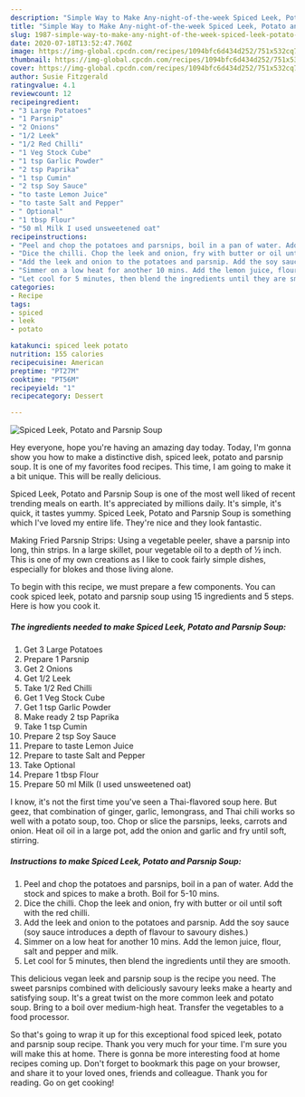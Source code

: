 ```yaml
---
description: "Simple Way to Make Any-night-of-the-week Spiced Leek, Potato and Parsnip Soup"
title: "Simple Way to Make Any-night-of-the-week Spiced Leek, Potato and Parsnip Soup"
slug: 1987-simple-way-to-make-any-night-of-the-week-spiced-leek-potato-and-parsnip-soup
date: 2020-07-18T13:52:47.760Z
image: https://img-global.cpcdn.com/recipes/1094bfc6d434d252/751x532cq70/spiced-leek-potato-and-parsnip-soup-recipe-main-photo.jpg
thumbnail: https://img-global.cpcdn.com/recipes/1094bfc6d434d252/751x532cq70/spiced-leek-potato-and-parsnip-soup-recipe-main-photo.jpg
cover: https://img-global.cpcdn.com/recipes/1094bfc6d434d252/751x532cq70/spiced-leek-potato-and-parsnip-soup-recipe-main-photo.jpg
author: Susie Fitzgerald
ratingvalue: 4.1
reviewcount: 12
recipeingredient:
- "3 Large Potatoes"
- "1 Parsnip"
- "2 Onions"
- "1/2 Leek"
- "1/2 Red Chilli"
- "1 Veg Stock Cube"
- "1 tsp Garlic Powder"
- "2 tsp Paprika"
- "1 tsp Cumin"
- "2 tsp Soy Sauce"
- "to taste Lemon Juice"
- "to taste Salt and Pepper"
- " Optional"
- "1 tbsp Flour"
- "50 ml Milk I used unsweetened oat"
recipeinstructions:
- "Peel and chop the potatoes and parsnips, boil in a pan of water. Add the stock and spices to make a broth. Boil for 5-10 mins."
- "Dice the chilli. Chop the leek and onion, fry with butter or oil until soft with the red chilli."
- "Add the leek and onion to the potatoes and parsnip. Add the soy sauce (soy sauce introduces a depth of flavour to savoury dishes.)"
- "Simmer on a low heat for another 10 mins. Add the lemon juice, flour, salt and pepper and milk."
- "Let cool for 5 minutes, then blend the ingredients until they are smooth."
categories:
- Recipe
tags:
- spiced
- leek
- potato

katakunci: spiced leek potato 
nutrition: 155 calories
recipecuisine: American
preptime: "PT27M"
cooktime: "PT56M"
recipeyield: "1"
recipecategory: Dessert

---
```



![Spiced Leek, Potato and Parsnip Soup](https://img-global.cpcdn.com/recipes/1094bfc6d434d252/751x532cq70/spiced-leek-potato-and-parsnip-soup-recipe-main-photo.jpg)

Hey everyone, hope you're having an amazing day today. Today, I'm gonna show you how to make a distinctive dish, spiced leek, potato and parsnip soup. It is one of my favorites food recipes. This time, I am going to make it a bit unique. This will be really delicious.

Spiced Leek, Potato and Parsnip Soup is one of the most well liked of recent trending meals on earth. It's appreciated by millions daily. It's simple, it's quick, it tastes yummy. Spiced Leek, Potato and Parsnip Soup is something which I've loved my entire life. They're nice and they look fantastic.

Making Fried Parsnip Strips: Using a vegetable peeler, shave a parsnip into long, thin strips. In a large skillet, pour vegetable oil to a depth of ½ inch. This is one of my own creations as I like to cook fairly simple dishes, especially for blokes and those living alone.


To begin with this recipe, we must prepare a few components. You can cook spiced leek, potato and parsnip soup using 15 ingredients and 5 steps. Here is how you cook it.

<!--inarticleads1-->

##### The ingredients needed to make Spiced Leek, Potato and Parsnip Soup:

1. Get 3 Large Potatoes
1. Prepare 1 Parsnip
1. Get 2 Onions
1. Get 1/2 Leek
1. Take 1/2 Red Chilli
1. Get 1 Veg Stock Cube
1. Get 1 tsp Garlic Powder
1. Make ready 2 tsp Paprika
1. Take 1 tsp Cumin
1. Prepare 2 tsp Soy Sauce
1. Prepare to taste Lemon Juice
1. Prepare to taste Salt and Pepper
1. Take  Optional
1. Prepare 1 tbsp Flour
1. Prepare 50 ml Milk (I used unsweetened oat)


I know, it&#39;s not the first time you&#39;ve seen a Thai-flavored soup here. But geez, that combination of ginger, garlic, lemongrass, and Thai chili works so well with a potato soup, too. Chop or slice the parsnips, leeks, carrots and onion. Heat oil oil in a large pot, add the onion and garlic and fry until soft, stirring. 

<!--inarticleads2-->

##### Instructions to make Spiced Leek, Potato and Parsnip Soup:

1. Peel and chop the potatoes and parsnips, boil in a pan of water. Add the stock and spices to make a broth. Boil for 5-10 mins.
1. Dice the chilli. Chop the leek and onion, fry with butter or oil until soft with the red chilli.
1. Add the leek and onion to the potatoes and parsnip. Add the soy sauce (soy sauce introduces a depth of flavour to savoury dishes.)
1. Simmer on a low heat for another 10 mins. Add the lemon juice, flour, salt and pepper and milk.
1. Let cool for 5 minutes, then blend the ingredients until they are smooth.


This delicious vegan leek and parsnip soup is the recipe you need. The sweet parsnips combined with deliciously savoury leeks make a hearty and satisfying soup. It&#39;s a great twist on the more common leek and potato soup. Bring to a boil over medium-high heat. Transfer the vegetables to a food processor. 

So that's going to wrap it up for this exceptional food spiced leek, potato and parsnip soup recipe. Thank you very much for your time. I'm sure you will make this at home. There is gonna be more interesting food at home recipes coming up. Don't forget to bookmark this page on your browser, and share it to your loved ones, friends and colleague. Thank you for reading. Go on get cooking!
